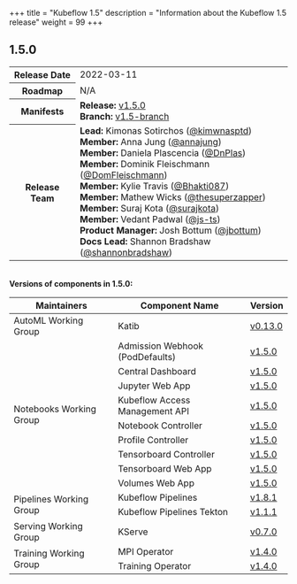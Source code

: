 +++
title = "Kubeflow 1.5"
description = "Information about the Kubeflow 1.5 release"
weight = 99
+++

## 1.5.0

<div class="table-responsive">
<table class="table table-bordered">
  <tbody>
    <tr>
      <th class="table-light">Release Date</th>
      <td>
        2022-03-11
      </td>
    </tr>
    <tr>
      <th class="table-light">Roadmap</th>
      <td>
        N/A
      </td>
    </tr>
    <tr>
      <th class="table-light">Manifests</th>
      <td>
        <b>Release:</b> 
          <a href="https://github.com/kubeflow/manifests/releases/tag/v1.5.0">v1.5.0</a>
        <br>
        <b>Branch:</b>
          <a href="https://github.com/kubeflow/manifests/tree/v1.5-branch">v1.5-branch</a>
      </td>
    </tr>
    <tr>
      <th class="table-light">Release Team</th>
      <td>
        <b>Lead:</b> Kimonas Sotirchos (<a href="https://github.com/kimwnasptd">@kimwnasptd</a>)
        <br>
        <b>Member:</b> Anna Jung (<a href="https://github.com/annajung">@annajung</a>)
        <br>
        <b>Member:</b> Daniela Plascencia (<a href="https://github.com/DnPlas">@DnPlas</a>)
        <br>
        <b>Member:</b> Dominik Fleischmann (<a href="https://github.com/DomFleischmann">@DomFleischmann</a>)
        <br>
        <b>Member:</b> Kylie Travis (<a href="https://github.com/Bhakti087">@Bhakti087</a>)
        <br>
        <b>Member:</b> Mathew Wicks (<a href="https://github.com/thesuperzapper">@thesuperzapper</a>)
        <br>
        <b>Member:</b> Suraj Kota (<a href="https://github.com/surajkota">@surajkota</a>)
        <br>
        <b>Member:</b> Vedant Padwal (<a href="https://github.com/js-ts">@js-ts</a>)
        <br>
        <b>Product Manager:</b> Josh Bottum (<a href="https://github.com/jbottum">@jbottum</a>)
        <br>
        <b>Docs Lead:</b> Shannon Bradshaw (<a href="https://github.com/shannonbradshaw">@shannonbradshaw</a>)
      </td>
    </tr>
  </tbody>
</table>
</div>

<br>
<b>Versions of components in 1.5.0:</b>

<div class="table-responsive">
<table class="table table-bordered">
    <thead class="thead-light">
      <tr>
        <th>Maintainers</th>
        <th>Component Name</th>
        <th>Version</th>
      </tr>
    </thead>
  <tbody>
      <!-- ======================= -->
      <!-- AutoML Working Group -->
      <!-- ======================= -->
      <tr>
        <td rowspan="1" class="align-middle">AutoML Working Group</td>
        <td>Katib</td>
        <td>
          <a href="https://github.com/kubeflow/katib/releases/tag/v0.13.0">v0.13.0</a>
        </td>
      </tr>
      <!-- ======================= -->
      <!-- Notebooks Working Group -->
      <!-- ======================= -->
      <tr>
        <td rowspan="9" class="align-middle">Notebooks Working Group</td>
        <td>Admission Webhook (PodDefaults)</td>
        <td>
          <a href="https://github.com/kubeflow/kubeflow/tree/v1.5.0/components/admission-webhook">v1.5.0</a>
        </td>
      </tr>
      <tr>
        <td>Central Dashboard</td>
        <td>
          <a href="https://github.com/kubeflow/kubeflow/tree/v1.5.0/components/centraldashboard">v1.5.0</a>
        </td>
      </tr>
      <tr>
        <td>Jupyter Web App</td>
        <td>
          <a href="https://github.com/kubeflow/kubeflow/tree/v1.5.0/components/crud-web-apps/jupyter">v1.5.0</a>
        </td>
      </tr>
      <tr>
        <td>Kubeflow Access Management API</td>
        <td>
          <a href="https://github.com/kubeflow/kubeflow/tree/v1.5.0/components/access-management">v1.5.0</a>
        </td>
      </tr>
      <tr>
        <td>Notebook Controller</td>
        <td>
          <a href="https://github.com/kubeflow/kubeflow/tree/v1.5.0/components/notebook-controller">v1.5.0</a>
        </td>
      </tr>
      <tr>
        <td>Profile Controller</td>
        <td>
          <a href="https://github.com/kubeflow/kubeflow/tree/v1.5.0/components/profile-controller">v1.5.0</a>
        </td>
      </tr>
      <tr>
        <td>Tensorboard Controller</td>
        <td>
          <a href="https://github.com/kubeflow/kubeflow/tree/v1.5.0/components/notebook-controller">v1.5.0</a>
        </td>
      </tr>
      <tr>
        <td>Tensorboard Web App</td>
        <td>
          <a href="https://github.com/kubeflow/kubeflow/tree/v1.5.0/components/crud-web-apps/volumes">v1.5.0</a>
        </td>
      </tr>
      <tr>
        <td>Volumes Web App</td>
        <td>
          <a href="https://github.com/kubeflow/kubeflow/tree/v1.5.0/components/crud-web-apps/tensorboards">v1.5.0</a>
        </td>
      </tr>
      <!-- ======================= -->
      <!-- Pipelines Working Group -->
      <!-- ======================= -->
      <tr>
        <td rowspan="2" class="align-middle">Pipelines Working Group</td>
        <td>Kubeflow Pipelines</td>
        <td>
          <a href="https://github.com/kubeflow/pipelines/releases/tag/1.8.1">v1.8.1</a>
        </td>
      </tr>
      <tr>
        <td>Kubeflow Pipelines Tekton</td>
        <td>
          <a href="https://github.com/kubeflow/kfp-tekton/releases/tag/v1.1.1">v1.1.1</a>
        </td>
      </tr>
      <!-- ======================= -->
      <!-- Serving Working Group -->
      <!-- ======================= -->
      <tr>
        <td rowspan="1" class="align-middle">Serving Working Group</td>
        <td>KServe</td>
        <td>
          <a href="https://github.com/kserve/kserve/releases/tag/v0.7.0">v0.7.0</a>
        </td>
      </tr>
      <!-- ======================= -->
      <!-- Training Working Group -->
      <!-- ======================= -->
      <tr>
        <td rowspan="2" class="align-middle">Training Working Group</td>
        <td>MPI Operator</td>
        <td>
          <a href="https://github.com/kubeflow/mpi-operator/releases/tag/v1.4.0">v1.4.0</a>
        </td>
      </tr>
      <tr>
        <td>Training Operator</td>
        <td>
          <a href="https://github.com/kubeflow/training-operator/releases/tag/v1.4.0">v1.4.0</a>
        </td>
      </tr>
  </tbody>
</table>
</div>

